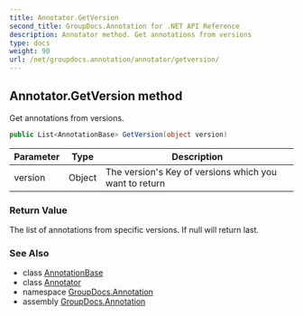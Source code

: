 ```yaml
---
title: Annotator.GetVersion
second_title: GroupDocs.Annotation for .NET API Reference
description: Annotator method. Get annotations from versions
type: docs
weight: 90
url: /net/groupdocs.annotation/annotator/getversion/
---
```

## Annotator.GetVersion method

Get annotations from versions.

```csharp
public List<AnnotationBase> GetVersion(object version)
```

| Parameter | Type | Description |
| --- | --- | --- |
| version | Object | The version's Key of versions which you want to return |

### Return Value

The list of annotations from specific versions. If null will return last.

### See Also

* class [AnnotationBase](../../../groupdocs.annotation.models.annotationmodels/annotationbase/)
* class [Annotator](../)
* namespace [GroupDocs.Annotation](../../annotator/)
* assembly [GroupDocs.Annotation](../../../)


